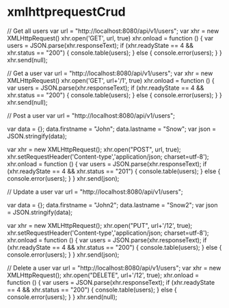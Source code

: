 # xmlhttprequestCrud

// Get all users
var url  = "http://localhost:8080/api/v1/users";
var xhr  = new XMLHttpRequest()
xhr.open('GET', url, true)
xhr.onload = function () {
	var users = JSON.parse(xhr.responseText);
	if (xhr.readyState == 4 && xhr.status == "200") {
		console.table(users);
	} else {
		console.error(users);
	}
}
xhr.send(null);


// Get a user
var url  = "http://localhost:8080/api/v1/users";
var xhr  = new XMLHttpRequest()
xhr.open('GET', url+'/1', true)
xhr.onload = function () {
	var users = JSON.parse(xhr.responseText);
	if (xhr.readyState == 4 && xhr.status == "200") {
		console.table(users);
	} else {
		console.error(users);
	}
}
xhr.send(null);


// Post a user
var url = "http://localhost:8080/api/v1/users";

var data = {};
data.firstname = "John";
data.lastname  = "Snow";
var json = JSON.stringify(data);

var xhr = new XMLHttpRequest();
xhr.open("POST", url, true);
xhr.setRequestHeader('Content-type','application/json; charset=utf-8');
xhr.onload = function () {
	var users = JSON.parse(xhr.responseText);
	if (xhr.readyState == 4 && xhr.status == "201") {
		console.table(users);
	} else {
		console.error(users);
	}
}
xhr.send(json);


// Update a user
var url = "http://localhost:8080/api/v1/users";

var data = {};
data.firstname = "John2";
data.lastname  = "Snow2";
var json = JSON.stringify(data);

var xhr = new XMLHttpRequest();
xhr.open("PUT", url+'/12', true);
xhr.setRequestHeader('Content-type','application/json; charset=utf-8');
xhr.onload = function () {
	var users = JSON.parse(xhr.responseText);
	if (xhr.readyState == 4 && xhr.status == "200") {
		console.table(users);
	} else {
		console.error(users);
	}
}
xhr.send(json);


// Delete a user
var url = "http://localhost:8080/api/v1/users";
var xhr = new XMLHttpRequest();
xhr.open("DELETE", url+'/12', true);
xhr.onload = function () {
	var users = JSON.parse(xhr.responseText);
	if (xhr.readyState == 4 && xhr.status == "200") {
		console.table(users);
	} else {
		console.error(users);
	}
}
xhr.send(null);
